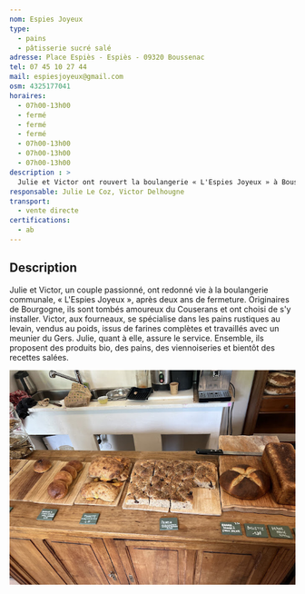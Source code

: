 ```yaml
---
nom: Espies Joyeux
type: 
  - pains
  - pâtisserie sucré salé
adresse: Place Espiès - Espiès - 09320 Boussenac
tel: 07 45 10 27 44
mail: espiesjoyeux@gmail.com
osm: 4325177041
horaires:
  - 07h00-13h00
  - fermé
  - fermé
  - fermé
  - 07h00-13h00
  - 07h00-13h00
  - 07h00-13h00
description : >
  Julie et Victor ont rouvert la boulangerie « L'Espies Joyeux » à Boussenac, proposant pains rustiques bio au levain et viennoiseries, avec une approche artisanale et locale inspirée par la permaculture.
responsable: Julie Le Coz, Victor Delhougne
transport:
  - vente directe
certifications:
  - ab
---
```


## Description

Julie et Victor, un couple passionné, ont redonné vie à la boulangerie communale, « L'Espies Joyeux », après deux ans de fermeture.  Originaires de Bourgogne, ils sont tombés amoureux du Couserans et ont choisi de s'y installer. Victor, aux fourneaux, se spécialise dans les pains rustiques au levain, vendus au poids, issus de farines complètes et travaillés avec un meunier du Gers. Julie, quant à elle, assure le service. Ensemble, ils proposent des produits bio, des pains, des viennoiseries et bientôt des recettes salées.

![Espies joyeux](./media/espies-joyeux.jpg)
